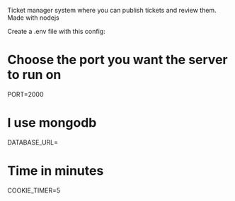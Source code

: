 Ticket manager system where you can publish tickets and review them. Made with nodejs

Create a .env file with this config:

# Choose the port you want the server to run on
PORT=2000

# I use mongodb
DATABASE_URL=

# Time in minutes
COOKIE_TIMER=5